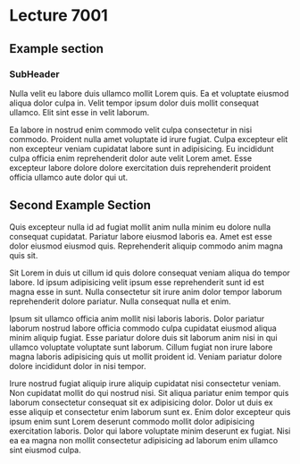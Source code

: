 # Lecture 7001

## Example section

### SubHeader

Nulla velit eu labore duis ullamco mollit Lorem quis. Ea et voluptate eiusmod aliqua dolor culpa in. Velit tempor ipsum dolor duis mollit consequat ullamco. Elit sint esse in velit laborum.

Ea labore in nostrud enim commodo velit culpa consectetur in nisi commodo. Proident nulla amet voluptate id irure fugiat. Culpa excepteur elit non excepteur veniam cupidatat labore sunt in adipisicing. Eu incididunt culpa officia enim reprehenderit dolor aute velit Lorem amet. Esse excepteur labore dolore dolore exercitation duis reprehenderit proident officia ullamco aute dolor qui ut.

## Second Example Section

Quis excepteur nulla id ad fugiat mollit anim nulla minim eu dolore nulla consequat cupidatat. Pariatur labore eiusmod laboris ea. Amet est esse dolor eiusmod eiusmod quis. Reprehenderit aliquip commodo anim magna quis sit.

Sit Lorem in duis ut cillum id quis dolore consequat veniam aliqua do tempor labore. Id ipsum adipisicing velit ipsum esse reprehenderit sunt id est magna esse in sunt. Nulla consectetur sit irure anim dolor tempor laborum reprehenderit dolore pariatur. Nulla consequat nulla et enim.

Ipsum sit ullamco officia anim mollit nisi laboris laboris. Dolor pariatur laborum nostrud labore officia commodo culpa cupidatat eiusmod aliqua minim aliquip fugiat. Esse pariatur dolore duis sit laborum anim nisi in qui ullamco voluptate voluptate sunt laborum. Cillum fugiat non irure labore magna laboris adipisicing quis ut mollit proident id. Veniam pariatur dolore dolore incididunt dolor in nisi tempor.

Irure nostrud fugiat aliquip irure aliquip cupidatat nisi consectetur veniam. Non cupidatat mollit do qui nostrud nisi. Sit aliqua pariatur enim tempor quis laborum consectetur consequat sit ex adipisicing dolor. Dolor ut duis ex esse aliquip et consectetur enim laborum sunt ex. Enim dolor excepteur quis ipsum enim sunt Lorem deserunt commodo mollit dolor adipisicing exercitation laboris. Dolor qui labore voluptate minim deserunt ex fugiat. Nisi ea ea magna non mollit consectetur adipisicing ad laborum enim ullamco sint eiusmod culpa.